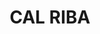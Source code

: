 ---
layout: patrimoni-details
title:  "CAL RIBA"
collections: ["patrimoni-arquitectonic"]
coordinates:
  - group1:
        - [1.461400552895759, 42.357912739790571]
        - [1.461410946711196, 42.357913296533361]
        - [1.461410114630929, 42.357924342103466]
        - [1.461526706323979, 42.357930079305547]
        - [1.461533053739489, 42.357865910240903]
        - [1.461414559995891, 42.357857435485919]
        - [1.461400552895759, 42.357912739790571]
---